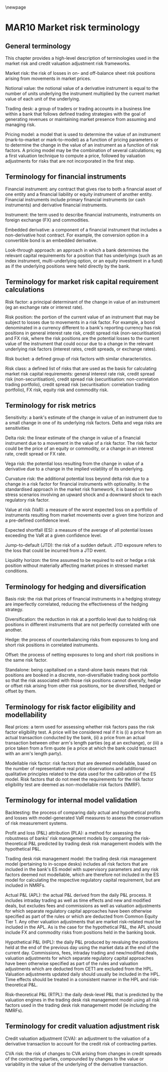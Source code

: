 \newpage
# MAR10 Market risk terminology

## General terminology

This chapter provides a high-level description of terminologies used in the market risk and credit valuation adjustment
risk frameworks.

Market risk: the risk of losses in on- and off-balance sheet risk positions arising from movements in market prices.

Notional value: the notional value of a derivative instrument is equal to the number of units underlying the instrument
multiplied by the current market value of each unit of the underlying.

Trading desk: a group of traders or trading accounts in a business line within a bank that follows defined trading
strategies with the goal of generating revenues or maintaining market presence from assuming and managing risk.

Pricing model: a model that is used to determine the value of an instrument (mark-to-market or mark-to-model) as a
function of pricing parameters or to determine the change in the value of an instrument as a function of risk factors. A
pricing model may be the combination of several calculations; eg a first valuation technique to compute a price,
followed by valuation adjustments for risks that are not incorporated in the first step.

## Terminology for financial instruments

Financial instrument: any contract that gives rise to both a financial asset of one entity and a financial liability or
equity instrument of another entity. Financial instruments include primary financial instruments (or cash instruments)
and derivative financial instruments.

Instrument: the term used to describe financial instruments, instruments on foreign exchange (FX) and commodities.

Embedded derivative: a component of a financial instrument that includes a non-derivative host contract. For example,
the conversion option in a convertible bond is an embedded derivative.

Look-through approach: an approach in which a bank determines the relevant capital requirements for a position that has
underlyings (such as an index instrument, multi-underlying option, or an equity investment in a fund) as if the
underlying positions were held directly by the bank.

## Terminology for market risk capital requirement calculations

Risk factor: a principal determinant of the change in value of an instrument (eg an exchange rate or interest rate).

Risk position: the portion of the current value of an instrument that may be subject to losses due to movements in a
risk factor. For example, a bond denominated in a currency different to a bank's reporting currency has risk positions
in general interest rate risk, credit spread risk (non-securitisation) and FX risk, where the risk positions are the
potential losses to the current value of the instrument that could occur due to a change in the relevant underlying risk
factors (interest rates, credit spreads, or exchange rates).

Risk bucket: a defined group of risk factors with similar characteristics.

Risk class: a defined list of risks that are used as the basis for calculating market risk capital requirements: general
interest rate risk, credit spread risk (non-securitisation), credit spread risk (securitisation: non-correlation trading
portfolio), credit spread risk (securitisation: correlation trading portfolio), FX risk, equity risk and commodity risk.

## Terminology for risk metrics

Sensitivity: a bank's estimate of the change in value of an instrument due to a small change in one of its underlying
risk factors. Delta and vega risks are sensitivities

Delta risk: the linear estimate of the change in value of a financial instrument due to a movement in the value of a
risk factor. The risk factor could be the price of an equity or commodity, or a change in an interest rate, credit
spread or FX rate.

Vega risk: the potential loss resulting from the change in value of a derivative due to a change in the implied
volatility of its underlying.

Curvature risk: the additional potential loss beyond delta risk due to a change in a risk factor for financial
instruments with optionality. In the standardised approach in the market risk framework, it is based on two stress
scenarios involving an upward shock and a downward shock to each regulatory risk factor.

Value at risk (VaR): a measure of the worst expected loss on a portfolio of instruments resulting from market movements
over a given time horizon and a pre-defined confidence level.

Expected shortfall (ES): a measure of the average of all potential losses exceeding the VaR at a given confidence level.

Jump-to-default (JTD): the risk of a sudden default. JTD exposure refers to the loss that could be incurred from a JTD
event.

Liquidity horizon: the time assumed to be required to exit or hedge a risk position without materially affecting market
prices in stressed market conditions.

## Terminology for hedging and diversification

Basis risk: the risk that prices of financial instruments in a hedging strategy are imperfectly correlated, reducing the
effectiveness of the hedging strategy.

Diversification: the reduction in risk at a portfolio level due to holding risk positions in different instruments that
are not perfectly correlated with one another.

Hedge: the process of counterbalancing risks from exposures to long and short risk positions in correlated instruments.

Offset: the process of netting exposures to long and short risk positions in the same risk factor.

Standalone: being capitalised on a stand-alone basis means that risk positions are booked in a discrete,
non-diversifiable trading book portfolio so that the risk associated with those risk positions cannot diversify, hedge
or offset risk arising from other risk positions, nor be diversified, hedged or offset by them.

## Terminology for risk factor eligibility and modellability

Real prices: a term used for assessing whether risk factors pass the risk factor eligibility test. A price will be
considered real if it is (i) a price from an actual transaction conducted by the bank, (ii) a price from an actual
transaction between other arm's length parties (eg at an exchange), or (iii) a price taken from a firm quote (ie a price
at which the bank could transact with an arm's length party).

Modellable risk factor: risk factors that are deemed modellable, based on the number of representative real price
observations and additional qualitative principles related to the data used for the calibration of the ES model. Risk
factors that do not meet the requirements for the risk factor eligibility test are deemed as non-modellable risk
factors (NMRF).

## Terminology for internal model validation

Backtesting: the process of comparing daily actual and hypothetical profits and losses with model-generated VaR measures
to assess the conservatism of risk measurement systems.

Profit and loss (P&L) attribution (PLA): a method for assessing the robustness of banks' risk management models by
comparing the risk-theoretical P&L predicted by trading desk risk management models with the hypothetical P&L.

Trading desk risk management model: the trading desk risk management model (pertaining to in-scope desks) includes all
risk factors that are included in the bank's ES model with supervisory parameters and any risk factors deemed not
modellable, which are therefore not included in the ES model for calculating the respective regulatory capital
requirement, but are included in NMRFs.

Actual P&L (APL): the actual P&L derived from the daily P&L process. It includes intraday trading as well as time
effects and new and modified deals, but excludes fees and commissions as well as valuation adjustments for which
separate regulatory capital approaches have been otherwise specified as part of the rules or which are deducted from
Common Equity Tier 1. Any other valuation adjustments that are market risk-related must be included in the APL. As is
the case for the hypothetical P&L, the APL should include FX and commodity risks from positions held in the banking
book.

Hypothetical P&L (HPL): the daily P&L produced by revaluing the positions held at the end of the previous day using the
market data at the end of the current day. Commissions, fees, intraday trading and new/modified deals, valuation
adjustments for which separate regulatory capital approaches have been otherwise specified as part of the rules and
valuation adjustments which are deducted from CET1 are excluded from the HPL. Valuation adjustments updated daily should
usually be included in the HPL. Time effects should be treated in a consistent manner in the HPL and risk-theoretical
P&L.

Risk-theoretical P&L (RTPL): the daily desk-level P&L that is predicted by the valuation engines in the trading desk
risk management model using all risk factors used in the trading desk risk management model (ie including the NMRFs).

## Terminology for credit valuation adjustment risk

Credit valuation adjustment (CVA): an adjustment to the valuation of a derivative transaction to account for the credit
risk of contracting parties.

CVA risk: the risk of changes to CVA arising from changes in credit spreads of the contracting parties, compounded by
changes to the value or variability in the value of the underlying of the derivative transaction.
